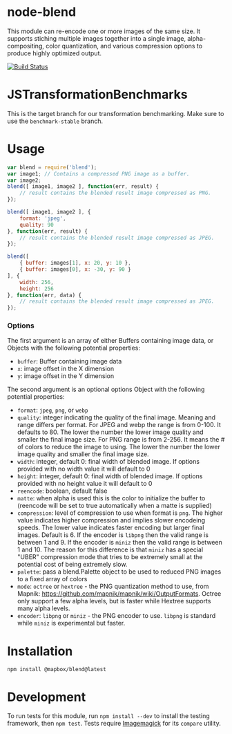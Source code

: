 # node-blend

This module can re-encode one or more images of the same size. It supports stiching multiple images together into a single image, alpha-compositing, color quantization, and various compression options to produce highly optimized output.

[![Build Status](https://travis-ci.org/mapbox/node-blend.svg)](https://travis-ci.org/mapbox/node-blend)

# JSTransformationBenchmarks

This is the target branch for our transformation benchmarking.
Make sure to use the `benchmark-stable` branch.

# Usage

```javascript
var blend = require('blend');
var image1; // Contains a compressed PNG image as a buffer.
var image2;
blend([ image1, image2 ], function(err, result) {
    // result contains the blended result image compressed as PNG.
});

blend([ image1, image2 ], {
    format: 'jpeg',
    quality: 90
}, function(err, result) {
    // result contains the blended result image compressed as JPEG.
});

blend([
    { buffer: images[1], x: 20, y: 10 },
    { buffer: images[0], x: -30, y: 90 }
], {
    width: 256,
    height: 256
}, function(err, data) {
    // result contains the blended result image compressed as JPEG.
});
```

### Options

The first argument is an array of either Buffers containing image data, or
Objects with the following potential properties:

- `buffer`: Buffer containing image data
- `x`: image offset in the X dimension
- `y`: image offset in the Y dimension

The second argument is an optional options Object with the following potential
properties:

- `format`: `jpeg`, `png`, or `webp`
- `quality`: integer indicating the quality of the final image. Meaning and range differs per format. For JPEG and webp the range is from 0-100. It defaults to 80. The lower the number the lower image quality and smaller the final image size. For PNG range is from 2-256. It means the # of colors to reduce the image to using. The lower the number the lower image quality and smaller the final image size.
- `width`: integer, default 0: final width of blended image. If options provided with no width value it will default to 0
- `height`: integer, default 0: final width of blended image. If options provided with no height value it will default to 0
- `reencode`: boolean, default false
- `matte`: when alpha is used this is the color to initialize the buffer to (reencode will be set to true automatically when a matte is supplied)
- `compression`: level of compression to use when format is `png`. The higher value indicates higher compression and implies slower encodeing speeds. The lower value indicates faster encoding but larger final images. Default is 6. If the encoder is `libpng` then the valid range is between 1 and 9. If the encoder is `miniz` then the valid range is between 1 and 10. The reason for this difference is that `miniz` has a special "UBER" compression mode that tries to be extremely small at the potential cost of being extremely slow.
- `palette`: pass a blend.Palette object to be used to reduced PNG images to a fixed array of colors
- `mode`: `octree` or `hextree` - the PNG quantization method to use, from Mapnik: https://github.com/mapnik/mapnik/wiki/OutputFormats. Octree only support a few alpha levels, but is faster while Hextree supports many alpha levels.
- `encoder`: `libpng` or `miniz` - the PNG encoder to use. `libpng` is standard while `miniz` is experimental but faster.

# Installation

    npm install @mapbox/blend@latest

# Development

To run tests for this module, run `npm install --dev` to install the testing framework, then
`npm test`. Tests require [Imagemagick](http://www.imagemagick.org/script/index.php) for its `compare` utility.
